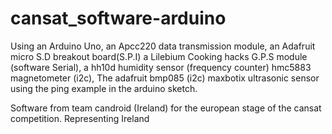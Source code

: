 cansat_software-arduino
=======================
Using an Arduino Uno, an Apcc220 data transmission module, an Adafruit
micro S.D breakout board(S.P.I) a Lilebium Cooking hacks G.P.S module
(software Serial), a hh10d humidity sensor (frequency counter) hmc5883
magnetometer (i2c), The adafruit bmp085 (i2c) maxbotix ultrasonic
sensor using the ping example in the arduino sketch. 


Software from team candroid (Ireland) for the european stage of the cansat competition. Representing Ireland 

